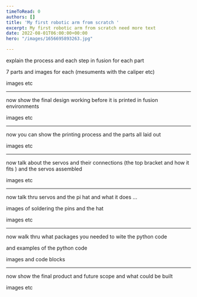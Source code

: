 ```yaml
---
timeToRead: 0
authors: []
title: 'My first robotic arm from scratch '
excerpt: My first robotic arm from scratch need more text
date: 2022-08-01T06:00:00+00:00
hero: "/images/1656695893263.jpg"

---
```

explain the process and each step in fusion for each part

7 parts and images for each (mesuments with the caliper etc)

images etc

***

now show the final design working before it is printed in fusion environments 

images etc

***

now you can show the printing process and the parts all laid out 

images etc

***

now talk about the servos and their connections (the top bracket and how it fits ) and the servos assembled 

images etc

***

now talk thru servos and the pi hat and what it does ...

images of soldering the pins and the hat

images etc

***

now walk thru what packages you needed to wite the python code

and examples of the python code

images and code blocks 

***

now show the final product and future scope and what could be built

images etc